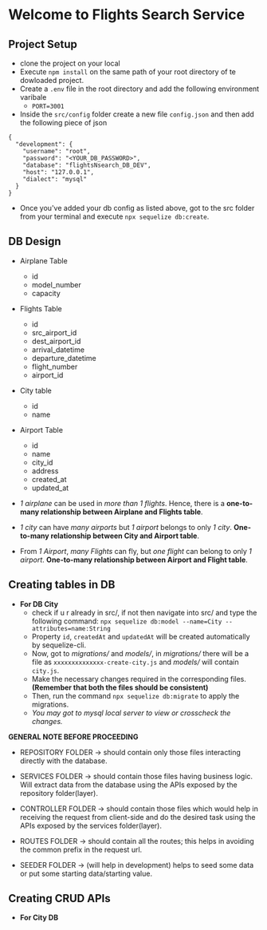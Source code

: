 # Welcome to Flights Search Service

## Project Setup
- clone the project on your local
- Execute `npm install` on the same path of your root directory of te dowloaded project.
- Create a `.env` file in the root directory and add the following environment varibale
    - `PORT=3001`
- Inside the `src/config` folder create a new file `config.json` and then add the following piece of json
```
{
  "development": {
    "username": "root",
    "password": "<YOUR_DB_PASSWORD>",
    "database": "flightsNsearch_DB_DEV",
    "host": "127.0.0.1",
    "dialect": "mysql"
  }
}
```
- Once you've added your db config as listed above, got to the src folder from your terminal and execute `npx sequelize db:create`.


## DB Design
- Airplane Table
  - id
  - model_number
  - capacity
- Flights Table
  - id
  - src_airport_id
  - dest_airport_id
  - arrival_datetime
  - departure_datetime
  - flight_number
  - airport_id
- City table
  - id
  - name
- Airport Table
  - id
  - name
  - city_id
  - address
  - created_at
  - updated_at

- _1 airplane_ can be used in _more than 1 flights_. Hence, there is a **one-to-many relationship between Airplane and Flights table**.
- _1 city_ can have _many airports_ but _1 airport_ belongs to only _1 city_. **One-to-many relationship between City and Airport table**.
- From _1 Airport_, _many Flights_ can fly, but _one flight_ can belong to only _1 airport_. **One-to-many relationship between Airport and Flight table**.


## Creating tables in DB
- **For DB City**
  - check if u r already in src/, if not then navigate into src/ and type the following command:
  `npx sequelize db:model --name=City --attributes=name:String`
  - Property `id`, `createdAt` and `updatedAt` will be created automatically by sequelize-cli.
  - Now, got to _migrations/_ and _models/_, in _migrations/_ there will be a file as `xxxxxxxxxxxxxx-create-city.js` and _models/_ will contain `city.js`.
  - Make the necessary changes required in the corresponding files. **(Remember that both the files should be consistent)**
  - Then, run the command `npx sequelize db:migrate` to apply the migrations.
  - _You may got to mysql local server to view or crosscheck the changes._

**GENERAL NOTE BEFORE PROCEEDING**
- REPOSITORY FOLDER -> should contain only those files interacting directly with the database.
  
- SERVICES FOLDER -> should contain those files having business logic. Will extract data from the database using the APIs exposed by the repository folder(layer).

- CONTROLLER FOLDER -> should contain those files which would help in receiving the request from client-side and do the desired task using the APIs exposed by the services folder(layer).

- ROUTES FOLDER -> should contain all the routes; this helps in avoiding the common prefix in the request url.

- SEEDER FOLDER -> (will help in development) helps to seed some data or put some starting data/starting value.

## Creating CRUD APIs
- **For City DB**